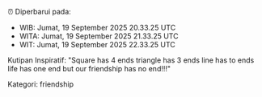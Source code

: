 ⏰ Diperbarui pada:
- WIB: Jumat, 19 September 2025 20.33.25 UTC
- WITA: Jumat, 19 September 2025 21.33.25 UTC
- WIT: Jumat, 19 September 2025 22.33.25 UTC

Kutipan Inspiratif:
"Square has 4 ends triangle has 3 ends line has to ends life has one end but our friendship has no end!!!"


Kategori: friendship

